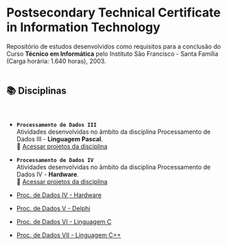 # Postsecondary Technical Certificate in Information Technology

Repositório de estudos desenvolvidos como requisitos para a conclusão do Curso **Técnico em Informática** pelo Instituto São Francisco - Santa Família (Carga horária: 1.640 horas), 2003.  
<br />


## 📚 Disciplinas
<br />

* **<code>Processamento de Dados III</code>**  
Atividades desenvolvidas no âmbito da disciplina Processamento de Dados III - **Linguagem Pascal**.  
📂 [Acessar projetos da disciplina](https://github.com/fermyno/postsecondary-technical-information-technology/tree/main/proc-dados-iii-pascal)

* **<code>Processamento de Dados IV</code>**  
Atividades desenvolvidas no âmbito da disciplina Processamento de Dados IV - **Hardware**.  
📂 [Acessar projetos da disciplina](https://github.com/fermyno/postsecondary-technical-information-technology/tree/main/proc-dados-iv-hardware)



  
* [Proc. de Dados IV - Hardware](https://github.com/fermyno/postsecondary-technical-information-technology/tree/main/proc-dados-iv-hardware)
  
* [Proc. de Dados V - Delphi](https://github.com/fermyno/postsecondary-technical-information-technology/tree/main/proc-dados-v-delphi)
  
* [Proc. de Dados VI - Linguagem C](https://github.com/fermyno/postsecondary-technical-information-technology/tree/main/proc-dados-vi-c-language)
  
* [Proc. de Dados VII - Linguagem C++](https://github.com/fermyno/postsecondary-technical-information-technology/tree/main/proc-dados-vii-cpp)

